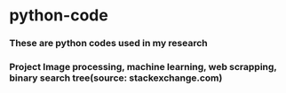 # python-code
### These are python codes used in my research
### Project Image processing, machine learning, web scrapping, binary search tree(source: stackexchange.com)

